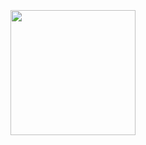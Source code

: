 #
<h1>
<p align="center">
      <br>
    <br><a href="https://www.typescriptlang.org/"><img src="https://user-images.githubusercontent.com/71953229/104888472-66a10e80-5932-11eb-8f9e-8f310044f079.png" width="200" height="200" ></a>
</p>
</h1>
